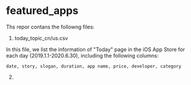 # featured_apps
Ths repor contans the followng files:

1. today_topic_cn/us.csv

In this file, we list the information of "Today" page in the iOS App Store for each day (2019.1.1-2020.6.30), including the following columns:

    date, story, slogan, duration, app name, price, developer, category

2.  
